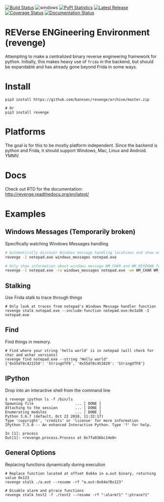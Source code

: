 [![Build Status](https://travis-ci.com/bannsec/revenge.svg?branch=master)](https://travis-ci.com/bannsec/revenge)
![windows](https://github.com/bannsec/revenge/workflows/windows/badge.svg)
[![PyPI Statistics](https://img.shields.io/pypi/dm/revenge.svg)](https://pypistats.org/packages/revenge)
[![Latest Release](https://img.shields.io/pypi/v/revenge.svg)](https://pypi.python.org/pypi/revenge/)
[![Coverage Status](https://coveralls.io/repos/github/bannsec/revenge/badge.svg?branch=master)](https://coveralls.io/github/bannsec/revenge?branch=master)
[![Documentation Status](https://readthedocs.org/projects/revenge/badge/?version=latest)](http://revenge.readthedocs.org/en/latest/?badge=latest)

# REVerse ENGineering Environment (revenge)
Attempting to make a centralized binary reverse engineering framework for
python. Initially, this makes heavy use of `frida` in the backend, but should
be expandable and has already gone beyond Frida in some ways.

# Install
```
pip3 install https://github.com/bannsec/revenge/archive/master.zip

# Or
pip3 install revenge
```

# Platforms
The goal is for this to be mostly platform independent. Since the backend is python and Frida, it should support Windows, Mac, Linux and Android. YMMV.

# Docs
Check out RTD for the documentation: http://revenge.readthedocs.org/en/latest/

# Examples

## Windows Messages (Temporarily broken)
Specifically watching Windows Messages handling

```bash
# Automatically discover Windows message handling locations and show event messages as they are handled.
revenge -I notepad.exe windows_messages notepad.exe

# Only show information about windows message WM_CHAR and WM_KEYDOWN from notepad.exe
revenge -I notepad.exe -rw windows_messages notepad.exe -wm WM_CHAR WM_KEYDOWN
```

## Stalking
Use Frida stalk to trace through things

```
# Only look at traces from notepad's Windows Message handler function
revenge stalk notepad.exe --include-function notepad.exe:0x3a50 -I notepad.exe
```

## Find
Find things in memory.

```
# Find where your string 'hello world' is in notepad (will check for char and wchar versions)
revenge find notepad.exe --string "Hello world"
{'0x55d78c422250': 'StringUTF8', '0x55d78c453820': 'StringUTF8'}
```

## IPython
Drop into an interactive shell from the command line
```
$ revenge ipython ls -f /bin/ls
Spawning file                   ... [ DONE ]
Attaching to the session        ... [ DONE ]
Enumerating modules             ... [ DONE ]
Python 3.6.7 (default, Oct 22 2018, 11:32:17)
Type 'copyright', 'credits' or 'license' for more information
IPython 7.5.0 -- An enhanced Interactive Python. Type '?' for help.

In [1]: process
Out[1]: <revenge.process.Process at 0x7fa036bc14e0>
```

## General Options
Replacing functions dynamically during execution
```
# Replace function located at offset 0x64a in a.out binary, returning value 0x123
revenge stalk ./a.out --resume -rf "a.out:0x64a?0x123"

# Disable alarm and ptrace functions
revenge stalk test2 -f ./test2 --resume -rf ":alarm?1" ":ptrace?1"
```
